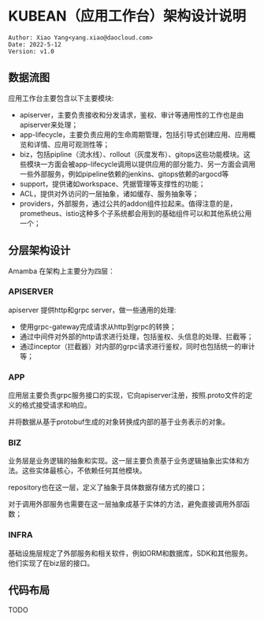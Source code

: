 # KUBEAN（应用工作台）架构设计说明

```
Author: Xiao Yang<yang.xiao@daocloud.com>
Date: 2022-5-12
Version: v1.0
```

## 数据流图

[](../artifacts/dataflow.png)

应用工作台主要包含以下主要模块:

- apiserver，主要负责接收和分发请求，鉴权、审计等通用性的工作也是由apiserver来处理；
- app-lifecycle，主要负责应用的生命周期管理，包括引导式创建应用、应用概览和详情、应用可观测性等；
- biz，包括pipline（流水线）、rollout（灰度发布）、gitops这些功能模块。这些模块一方面会被app-lifecycle调用以提供应用的部分能力、另一方面会调用一些外部服务，例如pipeline依赖的jenkins、gitops依赖的argocd等
- support，提供诸如workspace、凭据管理等支撑性的功能；
- ACL，提供对外访问的一层抽象，诸如缓存、服务抽象等；
- providers，外部服务，通过公共的addon组件拉起来。值得注意的是，prometheus、istio这种多个子系统都会用到的基础组件可以和其他系统公用一个；

## 分层架构设计

[](../artifacts/layerd-arch.png)

Amamba 在架构上主要分为四层：

### APISERVER 

apiserver 提供http和grpc server，做一些通用的处理:

- 使用grpc-gateway完成请求从http到grpc的转换；
- 通过中间件对外部的http请求进行处理，包括鉴权、头信息的处理、拦截等；
- 通过inceptor（拦截器）对内部的grpc请求进行鉴权，同时也包括统一的审计等；

### APP

应用层主要负责grpc服务接口的实现，它向apiserver注册，按照.proto文件的定义的格式接受请求和响应。

并将数据从基于protobuf生成的对象转换成内部的基于业务表示的对象。


### BIZ

业务层是业务逻辑的抽象和实现。这一层主要负责基于业务逻辑抽象出实体和方法。这些实体最核心，不依赖任何其他模块。

repository也在这一层，定义了抽象于具体数据存储方式的接口；

对于调用外部服务也需要在这一层抽象成基于实体的方法，避免直接调用外部函数；

### INFRA

基础设施层规定了外部服务和相关软件，例如ORM和数据库，SDK和其他服务。他们实现了在biz层的接口。

## 代码布局

TODO


